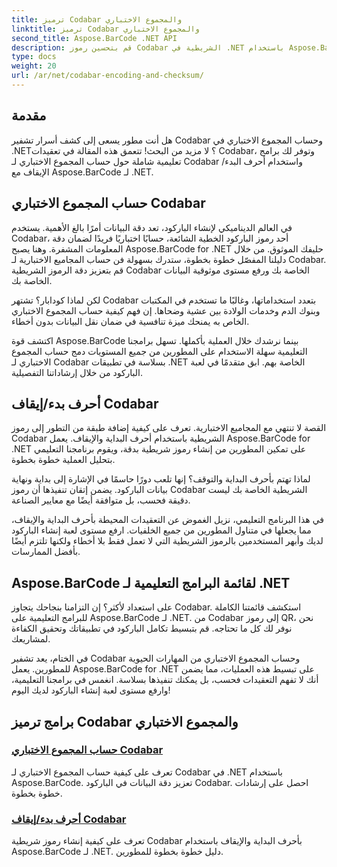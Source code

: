 ```yaml
---
title: ترميز Codabar والمجموع الاختباري
linktitle: ترميز Codabar والمجموع الاختباري
second_title: Aspose.BarCode .NET API
description: قم بتحسين رموز Codabar الشريطية في .NET باستخدام Aspose.BarCode! حساب المجموع الاختباري الرئيسي للحصول على بيانات دقيقة. أنشئ بسهولة باستخدام أحرف البدء/الإيقاف من خلال برامجنا التعليمية.
type: docs
weight: 20
url: /ar/net/codabar-encoding-and-checksum/
---
```

## مقدمة

هل أنت مطور يسعى إلى كشف أسرار تشفير Codabar وحساب المجموع الاختباري في .NET؟ لا مزيد من البحث! تتعمق هذه المقالة في تعقيدات Codabar، وتوفر لك برامج تعليمية شاملة حول حساب المجموع الاختباري لـ Codabar واستخدام أحرف البدء/الإيقاف مع Aspose.BarCode لـ .NET.

## حساب المجموع الاختباري Codabar
في العالم الديناميكي لإنشاء الباركود، تعد دقة البيانات أمرًا بالغ الأهمية. يستخدم Codabar، أحد رموز الباركود الخطية الشائعة، حسابًا اختباريًا فريدًا لضمان دقة المعلومات المشفرة. وهنا يصبح Aspose.BarCode for .NET حليفك الموثوق. من خلال دليلنا المفصّل خطوة بخطوة، ستدرك بسهولة فن حساب المجاميع الاختبارية لـ Codabar. قم بتعزيز دقة الرموز الشريطية Codabar الخاصة بك ورفع مستوى موثوقية البيانات الخاصة بك.

لكن لماذا كودابار؟ تشتهر Codabar بتعدد استخداماتها، وغالبًا ما تستخدم في المكتبات وبنوك الدم وخدمات الولادة بين عشية وضحاها. إن فهم كيفية حساب المجموع الاختباري الخاص به يمنحك ميزة تنافسية في ضمان نقل البيانات بدون أخطاء.

اكتشف قوة Aspose.BarCode بينما نرشدك خلال العملية بأكملها. تسهل برامجنا التعليمية سهلة الاستخدام على المطورين من جميع المستويات دمج حساب المجموع الاختباري لـ Codabar بسلاسة في تطبيقات .NET الخاصة بهم. ابق متقدمًا في لعبة الباركود من خلال إرشاداتنا التفصيلية.

## أحرف بدء/إيقاف Codabar
القصة لا تنتهي مع المجاميع الاختبارية. تعرف على كيفية إضافة طبقة من التطور إلى رموز Codabar الشريطية باستخدام أحرف البداية والإيقاف. يعمل Aspose.BarCode for .NET على تمكين المطورين من إنشاء رموز شريطية بدقة، ويقوم برنامجنا التعليمي بتحليل العملية خطوة بخطوة.

لماذا تهتم بأحرف البداية والتوقف؟ إنها تلعب دورًا حاسمًا في الإشارة إلى بداية ونهاية بيانات الباركود. يضمن إتقان تنفيذها أن رموز Codabar الشريطية الخاصة بك ليست دقيقة فحسب، بل متوافقة أيضًا مع معايير الصناعة.

في هذا البرنامج التعليمي، نزيل الغموض عن التعقيدات المحيطة بأحرف البداية والإيقاف، مما يجعلها في متناول المطورين من جميع الخلفيات. ارفع مستوى لعبة إنشاء الباركود لديك وأبهر المستخدمين بالرموز الشريطية التي لا تعمل فقط بلا أخطاء ولكنها تلتزم أيضًا بأفضل الممارسات.

## Aspose.BarCode لقائمة البرامج التعليمية لـ .NET
على استعداد لأكثر؟ إن التزامنا بنجاحك يتجاوز Codabar. استكشف قائمتنا الكاملة للبرامج التعليمية على Aspose.BarCode لـ .NET. من Codabar إلى رموز QR، نحن نوفر لك كل ما تحتاجه. قم بتبسيط تكامل الباركود في تطبيقاتك وتحقيق الكفاءة لمشاريعك.

في الختام، يعد تشفير Codabar وحساب المجموع الاختباري من المهارات الحيوية للمطورين. يعمل Aspose.BarCode for .NET على تبسيط هذه العمليات، مما يضمن أنك لا تفهم التعقيدات فحسب، بل يمكنك تنفيذها بسلاسة. انغمس في برامجنا التعليمية، وارفع مستوى لعبة إنشاء الباركود لديك اليوم!
## برامج ترميز Codabar والمجموع الاختباري
### [حساب المجموع الاختباري Codabar](./codabar-checksum-calculation/)
تعرف على كيفية حساب المجموع الاختباري لـ Codabar في .NET باستخدام Aspose.BarCode. تعزيز دقة البيانات في الباركود Codabar. احصل على إرشادات خطوة بخطوة.
### [أحرف بدء/إيقاف Codabar](./codabar-start-stop-characters/)
تعرف على كيفية إنشاء رموز شريطية Codabar بأحرف البداية والإيقاف باستخدام Aspose.BarCode لـ .NET. دليل خطوة بخطوة للمطورين.
